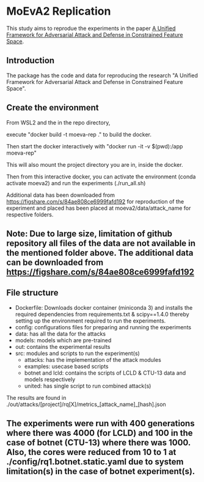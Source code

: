 # MoEvA2 Replication

<!-- [![License: MIT](https://img.shields.io/badge/License-MIT-yellow.svg)](https://opensource.org/licenses/MIT)
# [![arXiv](https://img.shields.io/badge/arXiv-2112.01156-b31b1b.svg)](https://arxiv.org/abs/2112.01156) -->

This study aims to reprodue the experiments in the paper [A Unified Framework for Adversarial Attack and Defense in Constrained Feature Space](https://arxiv.org/abs/2112.01156). 

## Introduction

The package has the code and data for reproducing the research "A Unified Framework for Adversarial Attack and Defense in Constrained Feature Space".

## Create the environment

From WSL2 and the in the repo directory,

execute "docker build -t moeva-rep ." to build the docker.

Then  start the docker interactively with "docker run -it -v $(pwd):/app moeva-rep"

This will also mount the project directory you are in, inside the docker. 

Then from this interactive docker, you can activate the environment (conda activate moeva2) and run the experiments (./run_all.sh)

Additional data has been downloaded from https://figshare.com/s/84ae808ce6999fafd192 for reproduction of the experiment and placed has been placed at moeva2/data/attack_name for respective folders.

## Note: Due to large size, limitation of github repository all files of the data are not available in the mentioned folder above. The additional data can be downloaded from https://figshare.com/s/84ae808ce6999fafd192

## File structure
- Dockerfile: Downloads docker container (miniconda 3) and installs the required dependencies from requirements.txt & scipy==1.4.0 thereby setting up the environment 
              required to run the experiments.
- config: configurations files for preparing and running the experiments
- data: has all the data for the attacks
- models: models which are pre-trained
- out: contains the experimental results
- src: modules and scripts to run the experiment(s)
  - attacks: has the implementation of the attack modules
  - examples: usecase based scripts
  - botnet and lcld: contains the scripts of LCLD & CTU-13 data and models respectively
  - united: has single script to run combined attack(s)

The results are found in ./out/attacks/[project]/rq[X]/metrics_[attack_name]_[hash].json

## The experiments were run with 400 generations where there was 4000 (for LCLD) and 100 in the case of botnet (CTU-13) where there was 1000. Also, the cores were reduced from 10 to 1 at ./config/rq1.botnet.static.yaml due to system limitation(s) in the case of botnet experiment(s).
